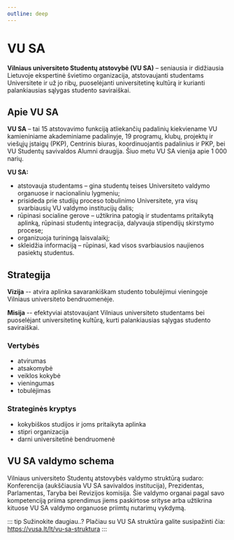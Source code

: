 ```yaml
---
outline: deep
---
```


# VU SA

**Vilniaus universiteto Studentų atstovybė (VU SA)** – seniausia ir
didžiausia Lietuvoje ekspertinė švietimo organizacija, atstovaujanti
studentams Universitete ir už jo ribų, puoselėjanti universitetinę
kultūrą ir kurianti palankiausias sąlygas studento saviraiškai.

## Apie VU SA

**VU SA** – tai 15 atstovavimo funkciją atliekančių padalinių
kiekviename VU kamieniniame akademiniame padalinyje, 19 programų, klubų,
projektų ir viešųjų įstaigų (PKP), Centrinis biuras, koordinuojantis
padalinius ir PKP, bei VU Studentų savivaldos Alumni draugija. Šiuo metu
VU SA vienija apie 1 000 narių.

**VU SA:**

-   atstovauja studentams – gina studentų teises Universiteto valdymo
    organuose ir nacionaliniu lygmeniu;
-   prisideda prie studijų proceso tobulinimo Universitete, yra visų
    svarbiausių VU valdymo institucijų dalis;
-   rūpinasi socialine gerove – užtikrina patogią ir studentams
    pritaikytą aplinką, rūpinasi studentų integracija, dalyvauja
    stipendijų skirstymo procese;
-   organizuoja turiningą laisvalaikį;
-   skleidžia informaciją – rūpinasi, kad visos svarbiausios naujienos
    pasiektų studentus.

## Strategija

**Vizija** -- atvira aplinka savarankiškam studento tobulėjimui
vieningoje Vilniaus universiteto bendruomenėje.

**Misija** -- efektyviai atstovaujant Vilniaus universiteto studentams
bei puoselėjant universitetinę kultūrą, kurti palankiausias sąlygas
studento saviraiškai.

### Vertybės

-   atvirumas
-   atsakomybė
-   veiklos kokybė
-   vieningumas
-   tobulėjimas

### Strateginės kryptys

-   kokybiškos studijos ir joms pritaikyta aplinka
-   stipri organizacija
-   darni universitetinė bendruomenė

## VU SA valdymo schema

Vilniaus universiteto Studentų atstovybės valdymo struktūrą sudaro:
Konferencija (aukščiausia VU SA savivaldos institucija), Prezidentas,
Parlamentas, Taryba bei Revizijos komisija. Šie valdymo organai pagal
savo kompetenciją priima sprendimus jiems paskirtose srityse arba
užtikrina kituose VU SA valdymo organuose priimtų nutarimų vykdymą.

::: tip Sužinokite daugiau..?
Plačiau su VU SA struktūra galite susipažinti čia:
https://vusa.lt/lt/vu-sa-struktura
:::
